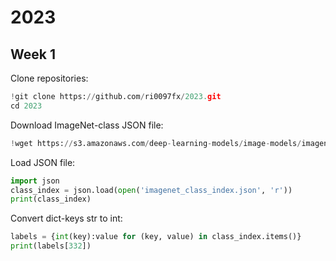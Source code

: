 # 2023
## Week 1
Clone repositories:
```python
!git clone https://github.com/ri0097fx/2023.git
cd 2023
```
Download ImageNet-class JSON file:
```python
!wget https://s3.amazonaws.com/deep-learning-models/image-models/imagenet_class_index.json
```
Load JSON file:
```python
import json
class_index = json.load(open('imagenet_class_index.json', 'r'))
print(class_index)
```

Convert dict-keys str to int:
```python
labels = {int(key):value for (key, value) in class_index.items()}
print(labels[332])
```
